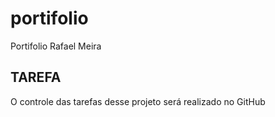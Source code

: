 # portifolio
Portifolio Rafael Meira

## TAREFA

O controle das tarefas desse projeto será realizado no GitHub


